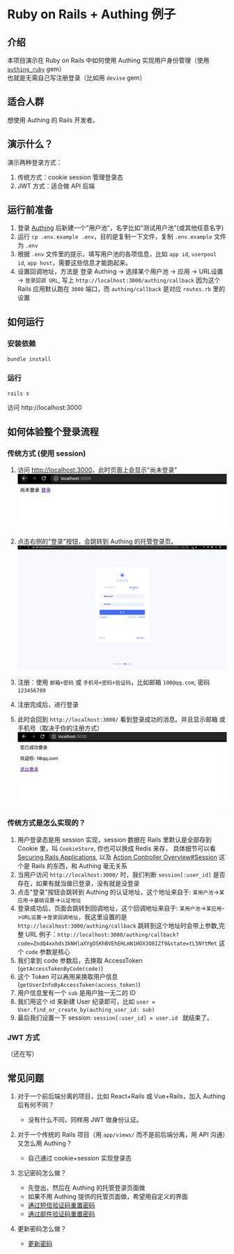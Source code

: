# Ruby on Rails + Authing 例子

## 介绍
本项目演示在 Ruby on Rails 中如何使用 Authing 实现用户身份管理（使用 [`authing_ruby`](https://rubygems.org/gems/authing_ruby) gem）   
也就是无需自己写注册登录（比如用 `devise` gem）

## 适合人群
想使用 Authing 的 Rails 开发者。  

## 演示什么？
演示两种登录方式：  
1. 传统方式：cookie session 管理登录态
2. JWT 方式：适合做 API 后端

## 运行前准备
1. 登录 [Authing](https://console.authing.cn/console/userpool) 后新建一个"用户池"，名字比如"测试用户池"(或其他任意名字)
2. 运行 `cp .env.example .env`，目的是复制一下文件，复制 `.env.example` 文件为 `.env`
3. 根据 `.env` 文件里的提示，填写用户池的各项信息，比如 `app id`, `userpool id`, `app host`，需要这些信息才能跑起来。
4. 设置回调地址，方法是 登录 Authing -> 选择某个用户池 -> 应用 -> URL设置 -> `登录回调 URL`, 写上 `http://localhost:3000/authing/callback` 因为这个 Rails 应用默认跑在 `3000` 端口，而 `authing/callback` 是对应 `routes.rb` 里的设置

## 如何运行
### 安装依赖
```
bundle install
```

### 运行
```
rails s
```
访问 http://localhost:3000


## 如何体验整个登录流程

### 传统方式 (使用 session)
1. 访问 [http://localhost:3000](http://localhost:3000)，此时页面上会显示"尚未登录"
![图 1](doc/img/149a5883ee57b539c447de4204e412fe1cd647f4d05499a8268e6cefb6f92c40.png)  

2. 点击右侧的"登录"按钮，会跳转到 Authing 的托管登录页。
![图 2](doc/img/95cd63ffa6a23d2d2eea8d68fb35b20e804efcc33db787f5e8d374f45a41a124.png)  


2. 注册：使用 `邮箱+密码` 或 `手机号+密码+验证码`，比如邮箱 `100@qq.com`, 密码 `123456789`
3. 注册完成后，进行登录
4. 此时会回到 `http://localhost:3000/` 看到登录成功的消息。并且显示邮箱 或 手机号（取决于你的注册方式）
![图 3](doc/img/b82906efc0f84e2aa0cd2ce7e2a5f95d748977b70fa31010b5247ca19282a735.png)  

### 传统方式是怎么实现的？
1. 用户登录态是用 session 实现，session 数据在 Rails 里默认是全部存到 Cookie 里，叫 `CookieStore`, 你也可以换成 Redis 来存， 具体细节可以看 [Securing Rails Applications](https://guides.rubyonrails.org/security.html#session-storage), 以及 [Action Controller Overview#Session](https://guides.rubyonrails.org/action_controller_overview.html#session) 这个是 Rails 的东西，和  Authing 毫无关系
2. 当用户访问 `http://localhost:3000/` 时，我们判断 `session[:user_id]` 是否存在，如果有就当做已登录，没有就是没登录
3. 点击"登录"按钮会跳转到 Authing 的认证地址，这个地址来自于: `某用户池`->`某应用`->`基础设置`->`认证地址`
4. 登录成功后，页面会跳转到回调地址，这个回调地址来自于: `某用户池`->`某应用`->`URL设置`->`登录回调地址`，我这里设置的是 `http://localhost:3000/authing/callback` 跳转到这个地址时会带上参数,完整 URL 例子：`http://localhost:3000/authing/callback?code=ZndQ4xxhds3kNHlaXYgOSKhBVEhEHLmN1HOX3O8IZf9&state=tL5NYtMet` 这个 `code` 参数是核心
5. 我们拿到 code 参数后，去换取 AccessToken (`getAccessTokenByCode(code)`)
6. 这个 Token 可以再用来换取用户信息 (`getUserInfoByAccessToken(access_token)`)
7. 用户信息里有一个 `sub` 是用户独一无二的 ID
8. 我们用这个 id 来新建 User 纪录即可，比如 `user = User.find_or_create_by(authing_user_id: sub)`
9. 最后我们设置一下 session: `session[:user_id] = user.id ` 就结束了。


### JWT 方式
（还在写）

## 常见问题
1. 对于一个前后端分离的项目，比如 React+Rails 或 Vue+Rails，加入 Authing 后有何不同？
	* 没有什么不同，同样用 JWT 做身份认证。

2. 对于一个传统的 Rails 项目（用 `app/views/` 而不是前后端分离，用 API  沟通）又怎么用 Authing？
	* 自己通过 cookie+session 实现登录态

3. 忘记密码怎么做？
	* 先登出，然后在 Authing 的托管登录页面做
	* 如果不用 Authing 提供的托管页面做，希望用自定义的界面
	* [通过短信验证码重置密码](https://docs.authing.cn/v2/reference/sdk-for-node/authentication/AuthenticationClient.html#%E9%80%9A%E8%BF%87%E7%9F%AD%E4%BF%A1%E9%AA%8C%E8%AF%81%E7%A0%81%E9%87%8D%E7%BD%AE%E5%AF%86%E7%A0%81)
	* [通过邮件验证码重置密码](https://docs.authing.cn/v2/reference/sdk-for-node/authentication/AuthenticationClient.html#%E9%80%9A%E8%BF%87%E9%82%AE%E4%BB%B6%E9%AA%8C%E8%AF%81%E7%A0%81%E9%87%8D%E7%BD%AE%E5%AF%86%E7%A0%81)

4. 更新密码怎么做？
	* [更新密码](https://docs.authing.cn/v2/reference/sdk-for-node/authentication/AuthenticationClient.html#%E6%9B%B4%E6%96%B0%E7%94%A8%E6%88%B7%E5%AF%86%E7%A0%81)

<!--
4. 注册/登录页面怎么做？

5. 手机号+验证码登录怎么做？

6. 邮箱+验证码怎么做？

7. 用户资料怎么处理？就是头像，昵称，性别，出生日期
-->
